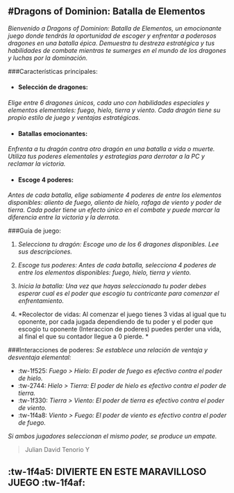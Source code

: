 #Dragons of Dominion: Batalla de Elementos
------------
*Bienvenido a Dragons of Dominion: Batalla de Elementos, un emocionante juego donde tendrás la oportunidad de escoger y enfrentar a poderosos dragones en una batalla épica. Demuestra tu destreza estratégica y tus habilidades de combate mientras te sumerges en el mundo de los dragones y luchas por la dominación.*

###Características principales:
- #### Selección de dragones: 
*Elige entre 6 dragones únicos, cada uno con habilidades especiales y elementos elementales: fuego, hielo, tierra y viento. Cada dragón tiene su propio estilo de juego y ventajas estratégicas.*
- #### Batallas emocionantes: 
*Enfrenta a tu dragón contra otro dragón en una batalla a vida o muerte. Utiliza tus poderes elementales y estrategias para derrotar a la PC y reclamar la victoria.*
- #### Escoge 4 poderes:
*Antes de cada batalla, elige sabiamente 4 poderes de entre los elementos disponibles: aliento de fuego, aliento de hielo, rafaga de viento y poder de tierra. Cada poder tiene un efecto único en el combate y puede marcar la diferencia entre la victoria y la derrota.*

###Guía de juego:
1. *Selecciona tu dragón: Escoge uno de los 6 dragones disponibles. Lee sus descripciones.*

2. *Escoge tus poderes: Antes de cada batalla, selecciona 4 poderes de entre los elementos disponibles: fuego, hielo, tierra y viento.* 

3. *Inicia la batalla: Una vez que hayas seleccionado tu poder debes esperar cual es el poder que escogio tu contricante para comenzar el enfrentamiento.* 

4. *Recolector de vidas: Al comenzar el juego tienes 3 vidas al igual que tu oponente, por cada jugada dependiendo de tu poder y el poder que escogio tu oponente (Interaccion de poderes)  puedes perder una vida, al final el que su contador llegue a 0 pierde. * 

###Interacciones de poderes:
*Se establece una relación de ventaja y desventaja elemental:*
- :tw-1f525: *Fuego > Hielo: El poder de fuego es efectivo contra el poder de hielo.*
- :tw-2744:  *Hielo > Tierra: El poder de hielo es efectivo contra el poder de tierra.*
- :tw-1f330: *Tierra > Viento: El poder de tierra es efectivo contra el poder de viento.*
- :tw-1f4a8: *Viento > Fuego: El poder de viento es efectivo contra el poder de fuego.*

*Si ambos jugadores seleccionan el mismo poder, se produce un empate.*

> Julian David Tenorio Y

## :tw-1f4a5: DIVIERTE EN ESTE MARAVILLOSO JUEGO :tw-1f4af:
